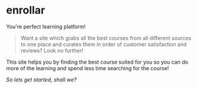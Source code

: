 # enrollar
You're perfect learning platform!

> Want a site which grabs all the best courses from all different sources to one place and curates them in order of customer satisfaction and reviews? Look no further!

This site helps you by finding the best course suited for you so you can do more of the learning and spend less time searching for the  course!

_So lets get started, shall we?_
